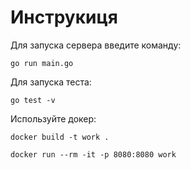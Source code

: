 # Инструкиця
Для запуска сервера введите команду:

`go run main.go`

Для запуска теста:

`go test -v`

Используйте докер:

`docker build -t work .`

`docker run --rm -it -p 8080:8080 work`
